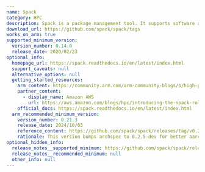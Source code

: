 ```yaml
---
name: Spack
category: HPC
description: Spack is a package management tool. It supports software across versions and configurations on a wide variety of environments.
download_url: https://github.com/spack/spack/tags
works_on_arm: true
supported_minimum_version:
  version_number: 0.14.0
  release_date: 2020/02/23
optional_info:
  homepage_url: https://spack.readthedocs.io/en/latest/index.html
  support_caveats: null
  alternative_options: null
  getting_started_resources:
    arm_content: https://community.arm.com/arm-community-blogs/b/high-performance-computing-blog/posts/arm-compiler-for-linux-and-arm-pl-now-available-in-spack
    partner_content:
      - display_name: Amazon AWS
        url: https://aws.amazon.com/blogs/hpc/introducing-the-spack-rolling-binary-cache/
    official_docs: https://spack.readthedocs.io/en/latest/index.html
  arm_recommended_minimum_version:
    version_number: 0.21.3
    release_date: 2024/10/03
    reference_content: https://github.com/spack/spack/releases/tag/v0.21.3
    rationale: This version bumps archspec to 0.2.5-dev for better aarch64 support.
optional_hidden_info:
  release_notes__supported_minimum: https://github.com/spack/spack/releases/tag/v0.14.0
  release_notes__recommended_minimum: null
  other_info: null
---
```

